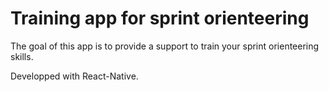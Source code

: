 # Training app for sprint orienteering

The goal of this app is to provide a support to train your sprint orienteering skills.

Developped with React-Native.
